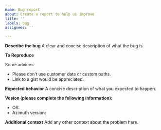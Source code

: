 ```yaml
---
name: Bug report
about: Create a report to help us improve
title: ''
labels: bug
assignees: ''

---
```


**Describe the bug**
A clear and concise description of what the bug is.

**To Reproduce**

Some advices:
* Please don't use customer data or custom paths.
* Link to a gist would be appreciated.


**Expected behavior**
A concise description of what you expected to happen.


**Vesion (please complete the following information):**
 - OS:
 - Azimuth version:

**Additional context**
Add any other context about the problem here.
